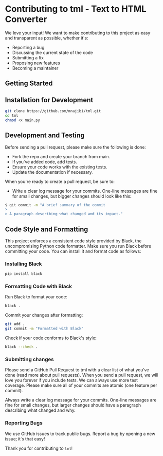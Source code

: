 
# Contributing to tml - Text to HTML Converter

We love your input! We want to make contributing to this project as easy and transparent as possible, whether it's:

- Reporting a bug
- Discussing the current state of the code
- Submitting a fix
- Proposing new features
- Becoming a maintainer

## Getting Started

## Installation for Development

```bash
git clone https://github.com/mnajibi/tml.git
cd tml
chmod +x main.py
```


## Development and Testing

Before sending a pull request, please make sure the following is done:

- Fork the repo and create your branch from main.
- If you've added code, add tests.
- Ensure your code works with the existing tests.
- Update the documentation if necessary.

When you're ready to create a pull request, be sure to:

+ Write a clear log message for your commits. One-line messages are fine for small changes, but bigger changes should look like this:
```bash
$ git commit -m "A brief summary of the commit
>
> A paragraph describing what changed and its impact."
```

## Code Style and Formatting

This project enforces a consistent code style provided by Black, the uncompromising Python code formatter. Make sure you run Black before committing your code. You can install it and format code as follows:

### Installing Black

```bash
pip install black
```

### Formatting Code with Black

Run Black to format your code:

```bash
black .
```
Commit your changes after formatting:
```bash
git add .
git commit -m "Formatted with Black"
```

Check if your code conforms to Black's style:
```bash
black --check .
```

### Submitting changes

Please send a GitHub Pull Request to tml with a clear list of what you've done (read more about pull requests). When you send a pull request, we will love you forever if you include tests. We can always use more test coverage. Please make sure all of your commits are atomic (one feature per commit).

Always write a clear log message for your commits. One-line messages are fine for small changes, but larger changes should have a paragraph describing what changed and why.

### Reporting Bugs

We use GitHub issues to track public bugs. Report a bug by opening a new issue; it's that easy!

Thank you for contributing to `tml`!
